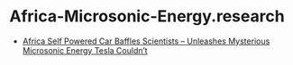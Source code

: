# Africa-Microsonic-Energy.research
- [Africa Self Powered Car Baffles Scientists – Unleashes Mysterious Microsonic Energy Tesla Couldn’t](https://youtu.be/cRSZuENMvg8)

